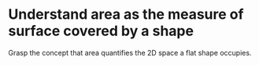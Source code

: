 # Understand area as the measure of surface covered by a shape

Grasp the concept that area quantifies the 2D space a flat shape occupies.
